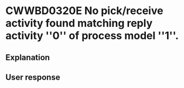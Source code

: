 # CWWBD0320E No pick/receive activity found matching reply activity ''0'' of process model ''1''.

## Explanation

## User response